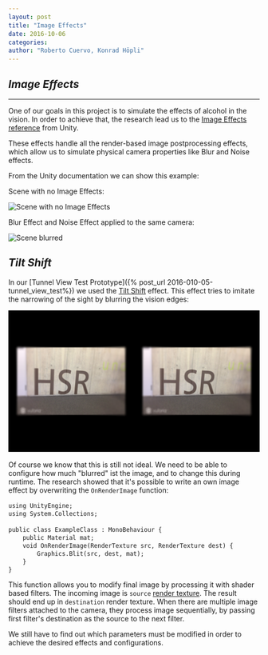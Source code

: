 ```yaml
---
layout: post
title: "Image Effects"
date: 2016-10-06
categories:
author: "Roberto Cuervo, Konrad Höpli"
---
```


## *Image Effects*

---

One of our goals in this project is to simulate the effects of alcohol in the vision. In order to achieve that, the research lead us to the [Image Effects reference](https://docs.unity3d.com/Manual/comp-ImageEffects.html) from Unity. 

These effects handle all the render-based image postprocessing effects, which allow us to simulate physical camera properties like Blur and Noise effects. 

From the Unity documentation we can show this example:

Scene with no Image Effects:

![Scene with no Image Effects](https://docs.unity3d.com/uploads/Main/FxNone.png)

Blur Effect and Noise Effect applied to the same camera:

![Scene blurred](https://docs.unity3d.com/uploads/Main/FxBlurNoise.png)



## *Tilt Shift*

In our  [Tunnel View Test Prototype]({% post_url 2016-010-05-tunnel_view_test%}) we used the [Tilt Shift](https://docs.unity3d.com/Manual/script-TiltShiftHdr.html) effect. This effect tries to imitate the narrowing of the sight by blurring the vision edges:

![Tunnel Test Screenshot](/media/tunnel_test.png "Tunnel Test" )

Of course we know that this is still not ideal. We need to be able to configure how much "blurred" ist the image, and to change this during runtime. The research showed that it's possible to write an own image effect by overwriting the ```OnRenderImage``` function:

```
using UnityEngine;
using System.Collections;

public class ExampleClass : MonoBehaviour {
    public Material mat;
    void OnRenderImage(RenderTexture src, RenderTexture dest) {
        Graphics.Blit(src, dest, mat);
    }
}
```

This function allows you to modify final image by processing it with shader based filters. The incoming image is `source` [render texture](https://docs.unity3d.com/Manual/class-RenderTexture.html). The result should end up in `destination` render texture. When there are multiple image filters attached to the camera, they process image sequentially, by passing first filter's destination as the source to the next filter. 

We still have to find out which parameters must be modified in order to achieve the desired effects and configurations.

